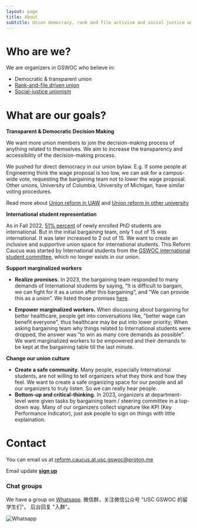 ```yaml
---
layout: page
title: About 
subtitle: Union democracy, rank and file activism and social justice unionism (so-called USC Rank and File)
---
```

# Who are we?
We are organizers in GSWOC who believe in:
* Democratic & transparent union
* [Rank-and-file driven union](https://labornotes.org/blogs/2022/09/rank-and-file-power-essential-rebuilding-labor-movement)
* [Social-justice unionism](https://socialistworker.org/2015/05/18/the-meaning-of-social-justice-unionism)

# What are our goals?
**Transparent & Democratic Decision Making**

We want more union members to join the decision-making process of anything related to themselves.
We aim to increase the transparency and accessibility of the decision-making process.

We pushed for direct democracy in our union bylaw. E.g. If some people at Engineering think the wage proposal is too low, we can ask for a campus-wide vote, requesting the bargaining team not to lower the wage proposal. 
Other unions, University of Columbia, University of Michigan, have similar voting procedures.


Read more about [Union reform in UAW](https://rc-usc.github.io/uaw_reform) and [Union reform in other university](https://rc-usc.github.io/high_ed_reform)

**International student representation**

As in Fall 2022, [51% percent](https://graduateschool.usc.edu/about-us/phd-program-characteristics/) of newly enrolled PhD students are international. But in the initial bargaining team, only 1 out of 15 was international. It was later increased to 2 out of 15. We want to create an inclusive and supportive union space for international students. This Reform Caucus was started by International students from the [GSWOC international student committee](https://rc-usc.github.io/isc_email_index/), which no longer exists in our union.

**Support marginalized workers**

* **Realize promises.** In 2023, the bargaining team responded to many demands of International students by saying, "It is difficult to bargain, we can fight for it as a union after this bargaining", and "We can provide this as a union”. We listed those promises [here](https://rc-usc.github.io/issues_left).

* **Empower marginalized workers.** When discussing about bargaining for better healthcare, people get into conversations like, "better wage can benefit everyone", thus healthcare may be put into lower priority; When asking bargaining team why things related to International students were dropped, the answer was "to win as many core demands as possible". We want marginalized workers to be empowered and their demands to be kept at the bargaining table till the last minute. 

**Change our union culture**
* **Create a safe community.** Many people, especially International students, are not willing to tell organizers what they think and how they feel. We want to create a safe organizing space for our people and all our organizers to truly listen. So we can really hear people.
* **Bottom-up and critical-thinking.** In 2023, organizers at department-level were given tasks by bargaining team / steering committee in a top-down way. Many of our organizers collect signature like KPI (Key Performance Indicator), just ask people to sign on things with little explaination.
# Contact
You can email us at <reform.caucus.at.usc.gswoc@proton.me>

Email update [**sign up**](https://forms.gle/kipC9gJbQqYJ9otY7)

### Chat groups
We have a group on [Whatsapp](https://chat.whatsapp.com/Fk7AdCrVisA519IgtdsDKY). 
微信群，关注微信公众号 "USC GSWOC 的留学生们"。 后台回复 "入群"。

<p float="left">
  <img src="{{ 'assets/groupQR/whatsapp.jpg' | relative_url }}" alt="Whatsapp" />
</p>
